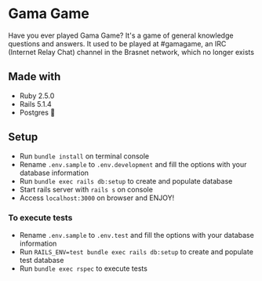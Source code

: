 # Gama Game

Have you ever played Gama Game? It's a game of general knowledge questions and answers. It used to be played at #gamagame, an IRC (Internet Relay Chat) channel in the Brasnet network, which no longer exists

## Made with

  - Ruby 2.5.0
  - Rails 5.1.4
  - Postgres :elephant:

## Setup

  - Run `bundle install` on terminal console
  - Rename `.env.sample` to `.env.development` and fill the options with your database information
  - Run `bundle exec rails db:setup` to create and populate database
  - Start rails server with `rails s` on console
  - Access `localhost:3000` on browser and ENJOY!

### To execute tests
  - Rename `.env.sample` to `.env.test` and fill the options with your database information
  - Run `RAILS_ENV=test bundle exec rails db:setup` to create and populate test database
  - Run `bundle exec rspec` to execute tests
